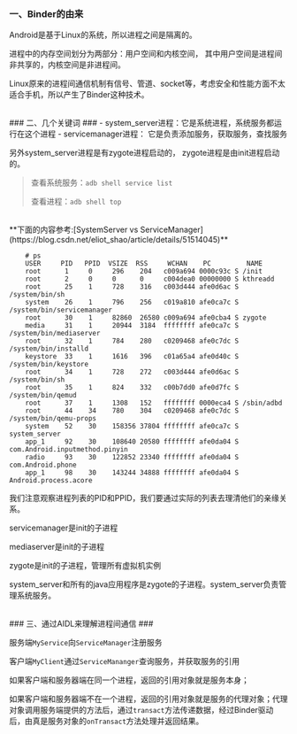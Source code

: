 ### 一、Binder的由来 ###
Android是基于Linux的系统，所以进程之间是隔离的。

进程中的内存空间划分为两部分：用户空间和内核空间， 其中用户空间是进程间非共享的，内核空间是非进程间。

Linux原来的进程间通信机制有信号、管道、socket等，考虑安全和性能方面不太适合手机，所以产生了Binder这种技术。

<br/>
### 二、几个关键词 ###
- system_server进程：它是系统进程，系统服务都运行在这个进程
- servicemanager进程： 它是负责添加服务，获取服务，查找服务

另外system_server进程是有zygote进程启动的， zygote进程是由init进程启动的。

>查看系统服务：`adb shell service list`
>
>查看进程：`adb shell top`

<br/>
**下面的内容参考:[SystemServer vs ServiceManager](https://blog.csdn.net/eliot_shao/article/details/51514045)**

        # ps
        USER     PID   PPID  VSIZE  RSS     WCHAN    PC         NAME
        root      1     0     296    204   c009a694 0000c93c S /init 
        root      2     0     0      0     c004dea0 00000000 S kthreadd
        root      25    1     728    316   c003d444 afe0d6ac S /system/bin/sh
        system    26    1     796    256   c019a810 afe0ca7c S /system/bin/servicemanager 
        root      30    1     82860  26580 c009a694 afe0cba4 S zygote 
        media     31    1     20944  3184  ffffffff afe0ca7c S /system/bin/mediaserver 
        root      32    1     784    280   c0209468 afe0c7dc S /system/bin/installd
        keystore  33    1     1616   396   c01a65a4 afe0d40c S /system/bin/keystore
        root      34    1     728    272   c003d444 afe0d6ac S /system/bin/sh
        root      35    1     824    332   c00b7dd0 afe0d7fc S /system/bin/qemud
        root      37    1     1308   152   ffffffff 0000eca4 S /sbin/adbd
        root      44    34    780    304   c0209468 afe0c7dc S /system/bin/qemu-props
        system    52    30    158356 37804 ffffffff afe0ca7c S system_server 
        app_1     92    30    108640 20580 ffffffff afe0da04 S com.Android.inputmethod.pinyin
        radio     93    30    122852 23340 ffffffff afe0da04 S com.Android.phone
        app_1     98    30    143244 34888 ffffffff afe0da04 S Android.process.acore

我们注意观察进程列表的PID和PPID，我们要通过实际的列表去理清他们的亲缘关系。

servicemanager是init的子进程

mediaserver是init的子进程

zygote是init的子进程，管理所有虚拟机实例

system_server和所有的java应用程序是zygote的子进程。system_server负责管理系统服务。

<br/>
### 三、通过AIDL来理解进程间通信 ###

服务端`MyService`向`ServiceManager`注册服务

客户端`MyClient`通过`ServiceMananger`查询服务，并获取服务的引用

如果客户端和服务器端在同一个进程，返回的引用对象就是服务本身；

如果客户端和服务器端不在一个进程，返回的引用对象就是服务的代理对象；代理对象调用服务端提供的方法后，通过`transact`方法传递数据，经过Binder驱动后，由真是服务对象的`onTransact`方法处理并返回结果。

